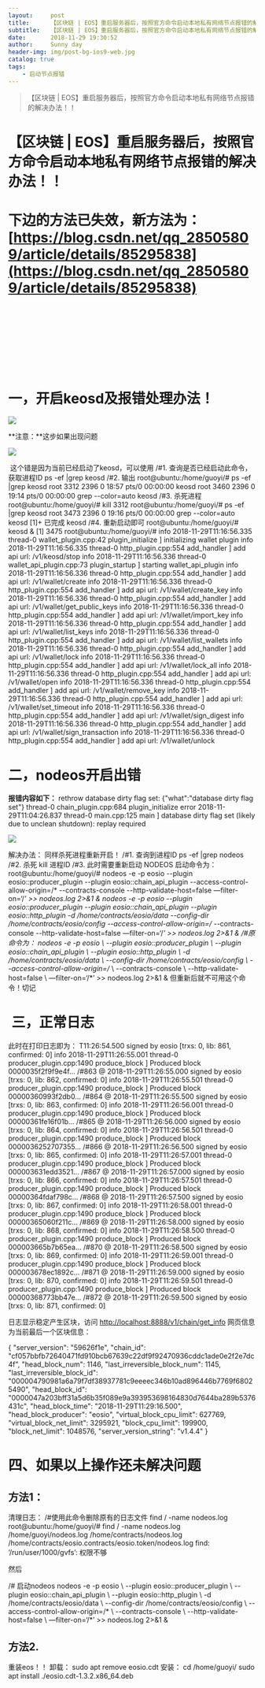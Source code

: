 ```yaml
---
layout:     post
title:      【区块链 | EOS】重启服务器后，按照官方命令启动本地私有网络节点报错的解决办法！！
subtitle:   【区块链 | EOS】重启服务器后，按照官方命令启动本地私有网络节点报错的解决办法！！
date:       2018-11-29 19:30:52
author:     Sunny day
header-img: img/post-bg-ios9-web.jpg
catalog: true
tags:
    - 启动节点报错
---
```


>【区块链 | EOS】重启服务器后，按照官方命令启动本地私有网络节点报错的解决办法！！

# 【区块链 | EOS】重启服务器后，按照官方命令启动本地私有网络节点报错的解决办法！！


# 下边的方法已失效，新方法为：[https://blog.csdn.net/qq_28505809/article/details/85295838](https://blog.csdn.net/qq_28505809/article/details/85295838)

#  

#  

# 一，开启**keosd及报错处理办法！**

![](https://img-blog.csdnimg.cn/20181129190740540.png?x-oss-process=image/watermark,type_ZmFuZ3poZW5naGVpdGk,shadow_10,text_aHR0cHM6Ly9ibG9nLmNzZG4ubmV0L3FxXzI4NTA1ODA5,size_16,color_FFFFFF,t_70)

**注意：**这步如果出现问题 

![](https://img-blog.csdnimg.cn/20181129191112291.png?x-oss-process=image/watermark,type_ZmFuZ3poZW5naGVpdGk,shadow_10,text_aHR0cHM6Ly9ibG9nLmNzZG4ubmV0L3FxXzI4NTA1ODA5,size_16,color_FFFFFF,t_70)

 这个错是因为当前已经启动了keosd，可以使用
/#1. 查询是否已经启动此命令，获取进程ID ps -ef |grep keosd /#2. 输出 root@ubuntu:/home/guoyi/# ps -ef |grep keosd root 3312 2396 0 18:57 pts/0 00:00:00 keosd root 3460 2396 0 19:14 pts/0 00:00:00 grep --color=auto keosd /#3. 杀死进程 root@ubuntu:/home/guoyi/# kill 3312 root@ubuntu:/home/guoyi/# ps -ef |grep keosd root 3473 2396 0 19:16 pts/0 00:00:00 grep --color=auto keosd [1]+ 已完成 keosd /#4. 重新启动即可 root@ubuntu:/home/guoyi/# keosd & [1] 3475 root@ubuntu:/home/guoyi/# info 2018-11-29T11:16:56.335 thread-0 wallet_plugin.cpp:42 plugin_initialize ] initializing wallet plugin info 2018-11-29T11:16:56.335 thread-0 http_plugin.cpp:554 add_handler ] add api url: /v1/keosd/stop info 2018-11-29T11:16:56.336 thread-0 wallet_api_plugin.cpp:73 plugin_startup ] starting wallet_api_plugin info 2018-11-29T11:16:56.336 thread-0 http_plugin.cpp:554 add_handler ] add api url: /v1/wallet/create info 2018-11-29T11:16:56.336 thread-0 http_plugin.cpp:554 add_handler ] add api url: /v1/wallet/create_key info 2018-11-29T11:16:56.336 thread-0 http_plugin.cpp:554 add_handler ] add api url: /v1/wallet/get_public_keys info 2018-11-29T11:16:56.336 thread-0 http_plugin.cpp:554 add_handler ] add api url: /v1/wallet/import_key info 2018-11-29T11:16:56.336 thread-0 http_plugin.cpp:554 add_handler ] add api url: /v1/wallet/list_keys info 2018-11-29T11:16:56.336 thread-0 http_plugin.cpp:554 add_handler ] add api url: /v1/wallet/list_wallets info 2018-11-29T11:16:56.336 thread-0 http_plugin.cpp:554 add_handler ] add api url: /v1/wallet/lock info 2018-11-29T11:16:56.336 thread-0 http_plugin.cpp:554 add_handler ] add api url: /v1/wallet/lock_all info 2018-11-29T11:16:56.336 thread-0 http_plugin.cpp:554 add_handler ] add api url: /v1/wallet/open info 2018-11-29T11:16:56.336 thread-0 http_plugin.cpp:554 add_handler ] add api url: /v1/wallet/remove_key info 2018-11-29T11:16:56.336 thread-0 http_plugin.cpp:554 add_handler ] add api url: /v1/wallet/set_timeout info 2018-11-29T11:16:56.336 thread-0 http_plugin.cpp:554 add_handler ] add api url: /v1/wallet/sign_digest info 2018-11-29T11:16:56.336 thread-0 http_plugin.cpp:554 add_handler ] add api url: /v1/wallet/sign_transaction info 2018-11-29T11:16:56.336 thread-0 http_plugin.cpp:554 add_handler ] add api url: /v1/wallet/unlock

# 二，nodeos开启出错

**报错内容如下：**
rethrow database dirty flag set: {"what":"database dirty flag set"} thread-0 chain_plugin.cpp:684 plugin_initialize error 2018-11-29T11:04:26.837 thread-0 main.cpp:125 main ] database dirty flag set (likely due to unclean shutdown): replay required

![](https://img-blog.csdnimg.cn/20181129190518543.png?x-oss-process=image/watermark,type_ZmFuZ3poZW5naGVpdGk,shadow_10,text_aHR0cHM6Ly9ibG9nLmNzZG4ubmV0L3FxXzI4NTA1ODA5,size_16,color_FFFFFF,t_70)

解决办法：
同样杀死进程重新开启！ /#1. 查询到进程ID ps -ef |grep nodeos /#2. 杀死 kill 进程ID /#3. 此时需要重新启动 NODEOS 启动命令为： root@ubuntu:/home/guoyi/# nodeos -e -p eosio --plugin eosio::producer_plugin --plugin eosio::chain_api_plugin --access-control-allow-origin=/* --contracts-console --http-validate-host=false —filter-on=‘/*’ >> nodeos.log 2>&1 & nodeos -e -p eosio --plugin eosio::producer_plugin --plugin eosio::chain_api_plugin --plugin eosio::http_plugin -d /home/contracts/eosio/data --config-dir /home/contracts/eosio/config --access-control-allow-origin=/* --contracts-console --http-validate-host=false —filter-on=‘/*’ >> nodeos.log 2>&1 & /#原命令为： nodeos -e -p eosio \ --plugin eosio::producer_plugin \ --plugin eosio::chain_api_plugin \ --plugin eosio::http_plugin \ -d /home/contracts/eosio/data \ --config-dir /home/contracts/eosio/config \ --access-control-allow-origin=/* \ --contracts-console \ --http-validate-host=false \ —filter-on=‘/*’ >> nodeos.log 2>&1 & 但重新后就不可用这个命令！切记

#  三，正常日志

此时在打印日志即为：
T11:26:54.500 signed by eosio [trxs: 0, lib: 861, confirmed: 0] info 2018-11-29T11:26:55.001 thread-0 producer_plugin.cpp:1490 produce_block ] Produced block 0000035f2f9f9e4f... /#863 @ 2018-11-29T11:26:55.000 signed by eosio [trxs: 0, lib: 862, confirmed: 0] info 2018-11-29T11:26:55.501 thread-0 producer_plugin.cpp:1490 produce_block ] Produced block 00000360993f2db0... /#864 @ 2018-11-29T11:26:55.500 signed by eosio [trxs: 0, lib: 863, confirmed: 0] info 2018-11-29T11:26:56.001 thread-0 producer_plugin.cpp:1490 produce_block ] Produced block 00000361fe16f01b... /#865 @ 2018-11-29T11:26:56.000 signed by eosio [trxs: 0, lib: 864, confirmed: 0] info 2018-11-29T11:26:56.501 thread-0 producer_plugin.cpp:1490 produce_block ] Produced block 0000036252707355... /#866 @ 2018-11-29T11:26:56.500 signed by eosio [trxs: 0, lib: 865, confirmed: 0] info 2018-11-29T11:26:57.001 thread-0 producer_plugin.cpp:1490 produce_block ] Produced block 000003631edd3521... /#867 @ 2018-11-29T11:26:57.000 signed by eosio [trxs: 0, lib: 866, confirmed: 0] info 2018-11-29T11:26:57.501 thread-0 producer_plugin.cpp:1490 produce_block ] Produced block 00000364fdaf798c... /#868 @ 2018-11-29T11:26:57.500 signed by eosio [trxs: 0, lib: 867, confirmed: 0] info 2018-11-29T11:26:58.001 thread-0 producer_plugin.cpp:1490 produce_block ] Produced block 00000365060f211c... /#869 @ 2018-11-29T11:26:58.000 signed by eosio [trxs: 0, lib: 868, confirmed: 0] info 2018-11-29T11:26:58.500 thread-0 producer_plugin.cpp:1490 produce_block ] Produced block 000003665b7b65ea... /#870 @ 2018-11-29T11:26:58.500 signed by eosio [trxs: 0, lib: 869, confirmed: 0] info 2018-11-29T11:26:59.001 thread-0 producer_plugin.cpp:1490 produce_block ] Produced block 000003678ec1892c... /#871 @ 2018-11-29T11:26:59.000 signed by eosio [trxs: 0, lib: 870, confirmed: 0] info 2018-11-29T11:26:59.501 thread-0 producer_plugin.cpp:1490 produce_block ] Produced block 00000368773bb47e... /#872 @ 2018-11-29T11:26:59.500 signed by eosio [trxs: 0, lib: 871, confirmed: 0]

日志显示稳定产生区块，访问 [http://localhost:8888/v1/chain/get_info](http://localhost:8888/v1/chain/get_info) 网页信息为当前最后一个区块信息：

{ "server_version": "59626f1e", "chain_id": "cf057bbfb72640471fd910bcb67639c22df9f92470936cddc1ade0e2f2e7dc4f", "head_block_num": 1146, "last_irreversible_block_num": 1145, "last_irreversible_block_id": "000004790981a6a79f7df38937781c9eeeec346b10ad896446b7769f68025490", "head_block_id": "0000047a203bff31a5d6b35f089e9a393953698164830d7644ba289b5376431c", "head_block_time": "2018-11-29T11:29:16.500", "head_block_producer": "eosio", "virtual_block_cpu_limit": 627769, "virtual_block_net_limit": 3295921, "block_cpu_limit": 199900, "block_net_limit": 1048576, "server_version_string": "v1.4.4" }

# 四、如果以上操作还未解决问题

## 方法1：

清理日志：
/#使用此命令删除原有的日志文件 find / -name nodeos.log root@ubuntu:/home/guoyi/# find / -name nodeos.log /home/guoyi/nodeos.log /home/contracts/nodeos.log /home/contracts/eosio.contracts/eosio.token/nodeos.log find: ‘/run/user/1000/gvfs’: 权限不够

然后

/# 启动nodeos nodeos -e -p eosio \ --plugin eosio::producer_plugin \ --plugin eosio::chain_api_plugin \ --plugin eosio::http_plugin \ -d /home/contracts/eosio/data \ --config-dir /home/contracts/eosio/config \ --access-control-allow-origin=/* \ --contracts-console \ --http-validate-host=false \ —filter-on=‘/*’ >> nodeos.log 2>&1 &

## 方法2. 

重装eos！！
卸载： sudo apt remove eosio.cdt 安装： cd /home/guoyi/ sudo apt install ./eosio.cdt-1.3.2.x86_64.deb

 


